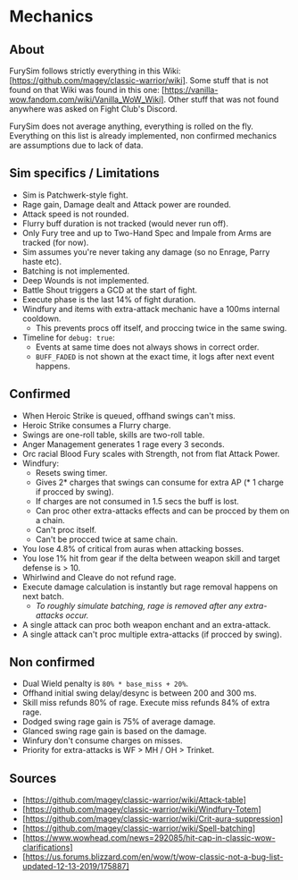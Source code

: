 # Mechanics

## About

FurySim follows strictly everything in this Wiki: [https://github.com/magey/classic-warrior/wiki].
Some stuff that is not found on that Wiki was found in this one: [https://vanilla-wow.fandom.com/wiki/Vanilla_WoW_Wiki].
Other stuff that was not found anywhere was asked on Fight Club's Discord.

FurySim does not average anything, everything is rolled on the fly.
Everything on this list is already implemented, non confirmed mechanics
are assumptions due to lack of data.

## Sim specifics / Limitations

* Sim is Patchwerk-style fight.
* Rage gain, Damage dealt and Attack power are rounded.
* Attack speed is not rounded.
* Flurry buff duration is not tracked (would never run off).
* Only Fury tree and up to Two-Hand Spec and Impale from Arms are tracked (for now).
* Sim assumes you're never taking any damage (so no Enrage, Parry haste etc).
* Batching is not implemented.
* Deep Wounds is not implemented.
* Battle Shout triggers a GCD at the start of fight.
* Execute phase is the last 14% of fight duration.
* Windfury and items with extra-attack mechanic have a 100ms internal cooldown.
  * This prevents procs off itself, and proccing twice in the same swing.
* Timeline for ``debug: true``:
  * Events at same time does not always shows in correct order.
  * ``BUFF_FADED`` is not shown at the exact time, it logs after next event happens.

## Confirmed

* When Heroic Strike is queued, offhand swings can't miss.
* Heroic Strike consumes a Flurry charge.
* Swings are one-roll table, skills are two-roll table.
* Anger Management generates 1 rage every 3 seconds.
* Orc racial Blood Fury scales with Strength, not from flat Attack Power.
* Windfury:
  * Resets swing timer.
  * Gives 2* charges that swings can consume for extra AP (* 1 charge if procced by swing).
  * If charges are not consumed in 1.5 secs the buff is lost.
  * Can proc other extra-attacks effects and can be procced by them on a chain.
  * Can't proc itself.
  * Can't be procced twice at same chain.
* You lose 4.8% of critical from auras when attacking bosses.
* You lose 1% hit from gear if the delta between weapon skill and target defense is > 10.
* Whirlwind and Cleave do not refund rage.
* Execute damage calculation is instantly but rage removal happens on next batch.
  * *To roughly simulate batching, rage is removed after any extra-attacks occur.*
* A single attack can proc both weapon enchant and an extra-attack.
* A single attack can't proc multiple extra-attacks (if procced by swing).

## Non confirmed

* Dual Wield penalty is ``80% * base_miss + 20%``.
* Offhand initial swing delay/desync is between 200 and 300 ms.
* Skill miss refunds 80% of rage. Execute miss refunds 84% of extra rage.
* Dodged swing rage gain is 75% of average damage.
* Glanced swing rage gain is based on the damage.
* Winfury don't consume charges on misses.
* Priority for extra-attacks is WF > MH / OH > Trinket.

## Sources

* [https://github.com/magey/classic-warrior/wiki/Attack-table]
* [https://github.com/magey/classic-warrior/wiki/Windfury-Totem]
* [https://github.com/magey/classic-warrior/wiki/Crit-aura-suppression]
* [https://github.com/magey/classic-warrior/wiki/Spell-batching]
* [https://www.wowhead.com/news=292085/hit-cap-in-classic-wow-clarifications]
* [https://us.forums.blizzard.com/en/wow/t/wow-classic-not-a-bug-list-updated-12-13-2019/175887]
